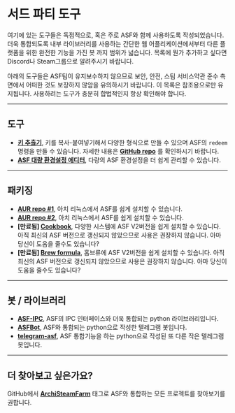 # 서드 파티 도구

여기에 있는 도구들은 독점적으로, 혹은 주로 ASF와 함께 사용하도록 작성되었습니다. 더욱 통합되도록 내부 라이브러리를 사용하는 간단한 웹 어플리케이션에서부터 다른 플랫폼을 위한 완전한 기능을 가진 봇 까지 범위가 넓습니다. 목록에 뭔가 추가하고 싶다면 Discord나 Steam그룹으로 알려주시기 바랍니다.

아래의 도구들은 ASF팀이 유지보수하지 않으므로 보안, 안전, 스팀 서비스약관 준수 측면에서 어떠한 것도 보장하지 않암을 유의하시기 바랍니다. 이 목록은 참조용으로만 유지됩니다. 사용하려는 도구가 충분히 합법적인지 항상 확인해야 합니다.

* * *

## 도구

- **[키 추출기](https://ske.pixv.io)**, 키를 복사-붙여넣기해서 다양한 형식으로 만들 수 있으며 ASF의 `redeem` 명령을 만들 수 있습니다. 자세한 내용은 **[GitHub repo](https://github.com/PixvIO/SKE)** 를 확인하시기 바랍니다.
- **[ASF 대량 환경설정 에디터](https://github.com/genesix-eu/ASF_MCE)**, 다량의 ASF 환경설정을 더 쉽게 관리할 수 있습니다.

* * *

## 패키징

- **[AUR repo #1](https://aur.archlinux.org/packages/asf)**, 아치 리눅스에서 ASF를 쉽게 설치할 수 있습니다.
- **[AUR repo #2](https://aur.archlinux.org/packages/archisteamfarm-bin)**, 아치 리눅스에서 ASF를 쉽게 설치할 수 있습니다.
- **[만료됨] [Cookbook](https://supermarket.chef.io/cookbooks/asf)**, 다양한 시스템에 ASF V2버전을 쉽게 설치할 수 있습니다. 아직 최신의 ASF 버전으로 갱신되지 않았으므로 사용은 권장하지 않습니다. 아마 당신이 도움을 줄수도 있습니다?
- **[만료됨] [Brew formula](http://brewformulas.org/ArchiSteamFarm)**, 홈브류에 ASF V2버전을 쉽게 설치할 수 있습니다. 아직 최신의 ASF 버전으로 갱신되지 않았으므로 사용은 권장하지 않습니다. 아마 당신이 도움을 줄수도 있습니다?

* * *

## 봇 / 라이브러리

- **[ASF-IPC](https://github.com/deluxghost/ASF_IPC)**, ASF의 IPC 인터페이스와 더욱 통합되는 python 라이브러리입니다.
- **[ASFBot](https://github.com/dmcallejo/ASFBot)**, ASF와 통합되는 python으로 작성한 텔레그램 봇입니다.
- **[telegram-asf](https://github.com/deluxghost/telegram-asf)**, ASF 통합기능을 하는 python으로 작성된 또 다른 작은 텔레그램 봇입니다.

* * *

## 더 찾아보고 싶은가요?

GitHub에서 **[ArchiSteamFarm](https://github.com/topics/archisteamfarm)** 태그로 ASF와 통합하는 모든 프로젝트를 찾아보기를 권합니다.